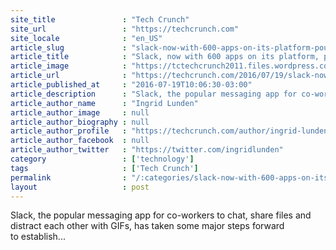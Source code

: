 ```yaml
---
site_title               : "Tech Crunch"
site_url                 : "https://techcrunch.com"
site_locale              : "en_US"
article_slug             : "slack-now-with-600-apps-on-its-platform-pours-s2m-into-14-slackbot-startups-via-its-slack-fund"
article_title            : "Slack, now with 600 apps on its platform, pours $2M into 14 Slackbot startups via its Slack Fund"
article_image            : "https://tctechcrunch2011.files.wordpress.com/2016/07/slack-fund-portfolio.png?w=764&h=385&crop=1"
article_url              : "https://techcrunch.com/2016/07/19/slack-now-with-600-apps-on-its-platform-pours-2m-into-11-slackbot-startups-via-its-slack-fund/"
article_published_at     : "2016-07-19T10:06:30-03:00"
article_description      : "Slack, the popular messaging app for co-workers to chat, share files and distract each other with GIFs, has taken some major steps forward to establish..."
article_author_name      : "Ingrid Lunden"
article_author_image     : null
article_author_biography : null
article_author_profile   : "https://techcrunch.com/author/ingrid-lunden/"
article_author_facebook  : null
article_author_twitter   : "https://twitter.com/ingridlunden"
category                 : ['technology']
tags                     : ['Tech Crunch']
permalink                : "/:categories/slack-now-with-600-apps-on-its-platform-pours-s2m-into-14-slackbot-startups-via-its-slack-fund/"
layout                   : post
---
```


Slack, the popular messaging app for co-workers to chat, share files and distract each other with GIFs, has taken some major steps forward to establish...
